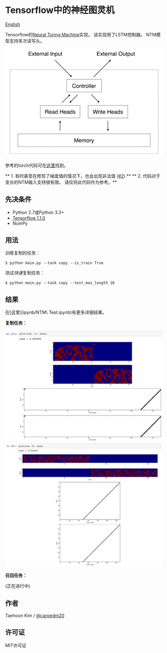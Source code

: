# Tensorflow中的神经图灵机

[English](/examples/tensorflow/NTM/README.md)

Tensorflow的[Neural Turing Machine](http://arxiv.org/abs/1410.5401)实现。 该实现用了LSTM控制器。 NTM模型支持多次读写头。

![交换标签](etc/NTM.gif)

参考的torch代码可在[这里](https://github.com/kaishengtai/torch-ntm)找到。

** 1. 有时甚至在修剪了梯度值的情况下，也会出现非法值 ([#2](https://github.com/carpedm20/NTM-tensorflow/issues/2)).** ** 2. 代码对于变长的NTM输入支持很有限。 请仅将此代码作为参考。**

## 先决条件

- Python 2.7或Python 3.3+
- [Tensorflow 1.1.0](https://www.tensorflow.org/)
- NumPy

## 用法

训练复制的任务：

    $ python main.py --task copy --is_train True
    

测试*快速*复制任务：

    $ python main.py --task copy --test_max_length 10
    

## 结果

在[这里](ipynb/NTM\ Test.ipynb)有更多详细结果。

**复制任务：**

![交换标签](etc/result4.png) ![交换标签](etc/result3.png)

**召回任务：**

(正在进行中)

## 作者

Taehoon Kim / [@carpedm20](http://carpedm20.github.io/)

## 许可证

MIT许可证